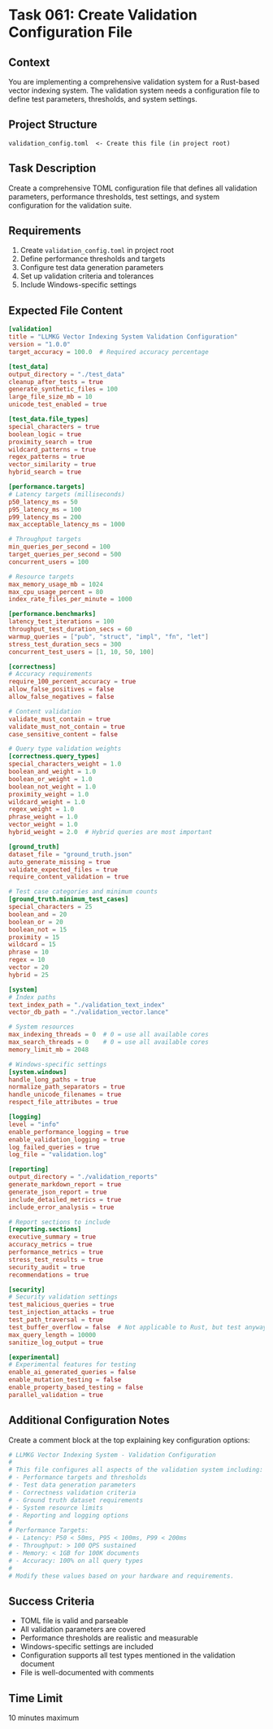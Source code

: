 # Task 061: Create Validation Configuration File

## Context
You are implementing a comprehensive validation system for a Rust-based vector indexing system. The validation system needs a configuration file to define test parameters, thresholds, and system settings.

## Project Structure
```
validation_config.toml  <- Create this file (in project root)
```

## Task Description
Create a comprehensive TOML configuration file that defines all validation parameters, performance thresholds, test settings, and system configuration for the validation suite.

## Requirements
1. Create `validation_config.toml` in project root
2. Define performance thresholds and targets
3. Configure test data generation parameters
4. Set up validation criteria and tolerances
5. Include Windows-specific settings

## Expected File Content
```toml
[validation]
title = "LLMKG Vector Indexing System Validation Configuration"
version = "1.0.0"
target_accuracy = 100.0  # Required accuracy percentage

[test_data]
output_directory = "./test_data"
cleanup_after_tests = true
generate_synthetic_files = 100
large_file_size_mb = 10
unicode_test_enabled = true

[test_data.file_types]
special_characters = true
boolean_logic = true
proximity_search = true
wildcard_patterns = true
regex_patterns = true
vector_similarity = true
hybrid_search = true

[performance.targets]
# Latency targets (milliseconds)
p50_latency_ms = 50
p95_latency_ms = 100
p99_latency_ms = 200
max_acceptable_latency_ms = 1000

# Throughput targets
min_queries_per_second = 100
target_queries_per_second = 500
concurrent_users = 100

# Resource targets
max_memory_usage_mb = 1024
max_cpu_usage_percent = 80
index_rate_files_per_minute = 1000

[performance.benchmarks]
latency_test_iterations = 100
throughput_test_duration_secs = 60
warmup_queries = ["pub", "struct", "impl", "fn", "let"]
stress_test_duration_secs = 300
concurrent_test_users = [1, 10, 50, 100]

[correctness]
# Accuracy requirements
require_100_percent_accuracy = true
allow_false_positives = false
allow_false_negatives = false

# Content validation
validate_must_contain = true
validate_must_not_contain = true
case_sensitive_content = false

# Query type validation weights
[correctness.query_types]
special_characters_weight = 1.0
boolean_and_weight = 1.0
boolean_or_weight = 1.0
boolean_not_weight = 1.0
proximity_weight = 1.0
wildcard_weight = 1.0
regex_weight = 1.0
phrase_weight = 1.0
vector_weight = 1.0
hybrid_weight = 2.0  # Hybrid queries are most important

[ground_truth]
dataset_file = "ground_truth.json"
auto_generate_missing = true
validate_expected_files = true
require_content_validation = true

# Test case categories and minimum counts
[ground_truth.minimum_test_cases]
special_characters = 25
boolean_and = 20
boolean_or = 20
boolean_not = 15
proximity = 15
wildcard = 15
phrase = 10
regex = 10
vector = 20
hybrid = 25

[system]
# Index paths
text_index_path = "./validation_text_index"
vector_db_path = "./validation_vector.lance"

# System resources
max_indexing_threads = 0  # 0 = use all available cores
max_search_threads = 0    # 0 = use all available cores
memory_limit_mb = 2048

# Windows-specific settings
[system.windows]
handle_long_paths = true
normalize_path_separators = true
handle_unicode_filenames = true
respect_file_attributes = true

[logging]
level = "info"
enable_performance_logging = true
enable_validation_logging = true
log_failed_queries = true
log_file = "validation.log"

[reporting]
output_directory = "./validation_reports"
generate_markdown_report = true
generate_json_report = true
include_detailed_metrics = true
include_error_analysis = true

# Report sections to include
[reporting.sections]
executive_summary = true
accuracy_metrics = true
performance_metrics = true
stress_test_results = true
security_audit = true
recommendations = true

[security]
# Security validation settings
test_malicious_queries = true
test_injection_attacks = true
test_path_traversal = true
test_buffer_overflow = false  # Not applicable to Rust, but test anyway
max_query_length = 10000
sanitize_log_output = true

[experimental]
# Experimental features for testing
enable_ai_generated_queries = false
enable_mutation_testing = false
enable_property_based_testing = false
parallel_validation = true
```

## Additional Configuration Notes
Create a comment block at the top explaining key configuration options:

```toml
# LLMKG Vector Indexing System - Validation Configuration
# 
# This file configures all aspects of the validation system including:
# - Performance targets and thresholds
# - Test data generation parameters  
# - Correctness validation criteria
# - Ground truth dataset requirements
# - System resource limits
# - Reporting and logging options
#
# Performance Targets:
# - Latency: P50 < 50ms, P95 < 100ms, P99 < 200ms
# - Throughput: > 100 QPS sustained
# - Memory: < 1GB for 100K documents
# - Accuracy: 100% on all query types
#
# Modify these values based on your hardware and requirements.
```

## Success Criteria
- TOML file is valid and parseable
- All validation parameters are covered
- Performance thresholds are realistic and measurable
- Windows-specific settings are included
- Configuration supports all test types mentioned in the validation document
- File is well-documented with comments

## Time Limit
10 minutes maximum